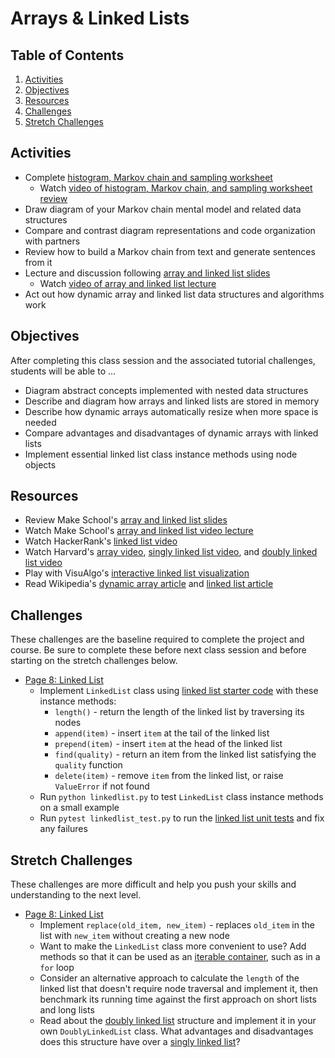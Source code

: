 # Arrays & Linked Lists

<!-- omit in toc -->
## Table of Contents

1. [Activities](#activities)
1. [Objectives](#objectives)
1. [Resources](#resources)
1. [Challenges](#challenges)
1. [Stretch Challenges](#stretch-challenges)

## Activities
- Complete [histogram, Markov chain and sampling worksheet]
    - Watch [video of histogram, Markov chain, and sampling worksheet review]
- Draw diagram of your Markov chain mental model and related data structures
- Compare and contrast diagram representations and code organization with partners
- Review how to build a Markov chain from text and generate sentences from it
- Lecture and discussion following [array and linked list slides]
    - Watch [video of array and linked list lecture]
- Act out how dynamic array and linked list data structures and algorithms work

## Objectives
After completing this class session and the associated tutorial challenges, students will be able to ...
- Diagram abstract concepts implemented with nested data structures
- Describe and diagram how arrays and linked lists are stored in memory
- Describe how dynamic arrays automatically resize when more space is needed
- Compare advantages and disadvantages of dynamic arrays with linked lists
- Implement essential linked list class instance methods using node objects

## Resources
- Review Make School's [array and linked list slides]
- Watch Make School's [array and linked list video lecture]
- Watch HackerRank's [linked list video]
- Watch Harvard's [array video], [singly linked list video], and [doubly linked list video]
- Play with VisuAlgo's [interactive linked list visualization][VisuAlgo list]
- Read Wikipedia's [dynamic array article] and [linked list article]

## Challenges
These challenges are the baseline required to complete the project and course.
Be sure to complete these before next class session and before starting on the stretch challenges below.
- [Page 8: Linked List]
    - Implement `LinkedList` class using [linked list starter code] with these instance methods:
        - `length()` - return the length of the linked list by traversing its nodes
        - `append(item)` - insert `item` at the tail of the linked list
        - `prepend(item)` - insert `item` at the head of the linked list
        - `find(quality)` - return an item from the linked list satisfying the `quality` function
        - `delete(item)` - remove `item` from the linked list, or raise `ValueError` if not found
    - Run `python linkedlist.py` to test `LinkedList` class instance methods on a small example
    - Run `pytest linkedlist_test.py` to run the [linked list unit tests] and fix any failures

## Stretch Challenges
These challenges are more difficult and help you push your skills and understanding to the next level.
- [Page 8: Linked List]
    - Implement `replace(old_item, new_item)` - replaces `old_item` in the list with `new_item` without creating a new node
    - Want to make the `LinkedList` class more convenient to use? Add methods so that it can be used as an [iterable container], such as in a `for` loop
    - Consider an alternative approach to calculate the `length` of the linked list that doesn't require node traversal and implement it, then benchmark its running time against the first approach on short lists and long lists
    - Read about the [doubly linked list] structure and implement it in your own `DoublyLinkedList` class. What advantages and disadvantages does this structure have over a [singly linked list][linked list article]?


[histogram, Markov chain and sampling worksheet]: https://make.sc/histogram-worksheet
[video of histogram, Markov chain, and sampling worksheet review]: https://www.youtube.com/watch?v=ZnfqxrXrXKQ
[video of array and linked list lecture]: https://www.youtube.com/watch?v=3RQ3ueNSb3k
[array and linked list slides]: https://github.com/tech-at-du/CS-1.2-Intro-Data-Structures/blob/master/Slides/ArraysLinkedLists.pdf
[array and linked list video lecture]: https://www.youtube.com/watch?v=3WWuf4H61Nk
[linked list video]: https://www.youtube.com/watch?v=njTh_OwMljA
[array video]: https://www.youtube.com/watch?v=7EdaoE46BTI
[singly linked list video]: https://www.youtube.com/watch?v=ZoG2hOIoTnA
[doubly linked list video]: https://www.youtube.com/watch?v=HmAEzp1taIE
[dynamic array article]: https://en.wikipedia.org/wiki/Dynamic_array
[linked list article]: https://en.wikipedia.org/wiki/Linked_list
[doubly linked list]: https://en.wikipedia.org/wiki/Doubly_linked_list
[VisuAlgo list]: https://visualgo.net/list

[Page 8: Linked List]: https://bit.ly/tutorial-tweet-generator
[iterable container]: https://docs.python.org/3/library/stdtypes.html#typeiter

[linked list starter code]: https://github.com/tech-at-du/CS-1.2-Intro-Data-Structures/blob/master/Code/linkedlist.py
[linked list unit tests]: https://github.com/tech-at-du/CS-1.2-Intro-Data-Structures/blob/master/Code/linkedlist_test.py
